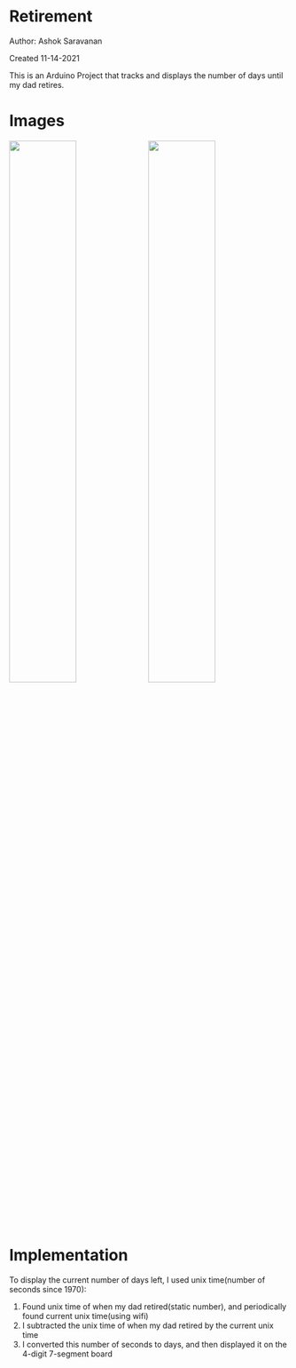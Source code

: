 # Retirement
Author: Ashok Saravanan

Created 11-14-2021

This is an Arduino Project that tracks and displays the number of days until my dad retires.

# Images

<img src="https://user-images.githubusercontent.com/90977640/200122432-5d711601-ff72-49dd-9905-7b01ff2c2cdc.JPG" width=49% height=50%>

<img src="https://user-images.githubusercontent.com/90977640/200122430-a01f5e60-fe14-4f1d-9fc5-928b7bc3b951.JPG" width=49% height=50%>

# Implementation
To display the current number of days left, I used unix time(number of seconds since 1970):
1. Found unix time of when my dad retired(static number), and periodically found current unix time(using wifi)
2. I subtracted the unix time of when my dad retired by the current unix time
3. I converted this number of seconds to days, and then displayed it on the 4-digit 7-segment board

